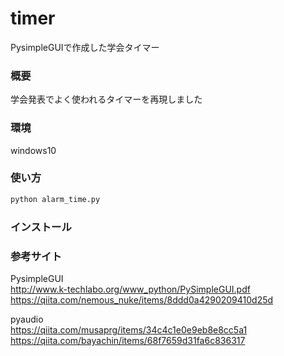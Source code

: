 # timer
PysimpleGUIで作成した学会タイマー<br>

### 概要<br>
学会発表でよく使われるタイマーを再現しました<br>
### 環境<br>
windows10
### 使い方<br>
```bash
python alarm_time.py
```

### インストール<br>

### 参考サイト<br>
PysimpleGUI<br>
http://www.k-techlabo.org/www_python/PySimpleGUI.pdf<br> 
https://qiita.com/nemous_nuke/items/8ddd0a4290209410d25d<br>

pyaudio<br>
https://qiita.com/musaprg/items/34c4c1e0e9eb8e8cc5a1<br>
https://qiita.com/bayachin/items/68f7659d31fa6c836317<br>
